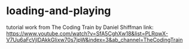 # loading-and-playing
tutorial work from
The Coding Train
by Daniel Shiffman
link:
https://www.youtube.com/watch?v=SfA5CghXw18&list=PLRqwX-V7Uu6aFcVjlDAkkGIixw70s7jpW&index=3&ab_channel=TheCodingTrain
